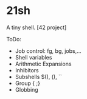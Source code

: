 # 21sh
A tiny shell. [42 project]

ToDo:
- Job control: fg, bg, jobs,...
- Shell variables
- Arithmetic Expansions
- Inhibitors
- Subshells $(), (), ``
- Group { ;}
- Globbing
